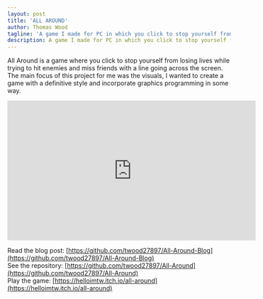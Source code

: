 ```yaml
---
layout: post
title: 'ALL AROUND'
author: Thomas Wood
tagline: 'A game I made for PC in which you click to stop yourself from losing lives while trying to hit enemies and miss friends'
description: A game I made for PC in which you click to stop yourself from losing lives while trying to hit enemies and miss friends
---
```


All Around is a game where you click to stop yourself from losing lives while trying to hit enemies and miss friends with a line going
across the screen. The main focus of this project for me was the visuals, I wanted to create a game with a definitive style and incorporate
graphics programming in some way.

<iframe width="560" height="315" src="https://www.youtube.com/embed/egplX0ltRlY" frameborder="0" allow="accelerometer; autoplay; encrypted-media; gyroscope; picture-in-picture" allowfullscreen></iframe>

Read the blog post: [https://github.com/twood27897/All-Around-Blog](https://github.com/twood27897/All-Around-Blog)<br/>
See the repository: [https://github.com/twood27897/All-Around](https://github.com/twood27897/All-Around)<br/>
Play the game: [https://helloimtw.itch.io/all-around](https://helloimtw.itch.io/all-around)<br/>
